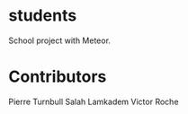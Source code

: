 # students
School project with Meteor.

# Contributors

Pierre Turnbull
Salah Lamkadem
Victor Roche
